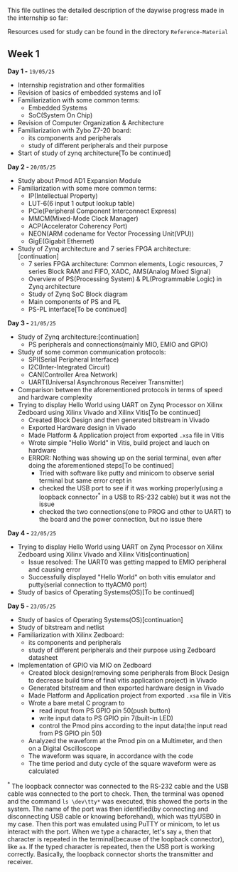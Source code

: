 This file outlines the detailed description of the daywise progress made in the internship so far:

Resources used for study can be found in the directory ```Reference-Material```

<h2>Week 1</h2>

<strong>Day 1 - </strong>```19/05/25```
  - Internship registration and other formalities
  - Revision of basics of embedded systems and IoT
  - Familiarization with some common terms:
    - Embedded Systems
    - SoC(System On Chip)
  - Revision of Computer Organization & Architecture
  - Familiarization with Zybo Z7-20 board:
    - its components and peripherals
    - study of different peripherals and their purpose
  - Start of study of zynq architecture[To be continued]

<strong>Day 2 - </strong>```20/05/25```
  - Study about Pmod AD1 Expansion Module
  - Familiarization with some more common terms:
    - IP(Intellectual Property)
    - LUT-6(6 input 1 output lookup table)
    - PCIe(Peripheral Component Interconnect Express)
    - MMCM(Mixed-Mode Clock Manager)
    - ACP(Accelerator Coherency Port)
    - NEON(ARM codename for Vector Processing Unit(VPU))
    - GigE(Gigabit Ethernet)
  - Study of Zynq architecture and 7 series FPGA architecture:[continuation]
    - 7 series FPGA architecture: Common elements, Logic resources, 7 series Block RAM and FIFO, XADC, AMS(Analog Mixed Signal)
    - Overview of PS(Processing System) & PL(Programmable Logic) in Zynq architecture
    - Study of Zynq SoC Block diagram
    - Main components of PS and PL
    - PS-PL interface[To be continued]
    
<strong>Day 3 - </strong>```21/05/25```
  - Study of Zynq architecture:[continuation]
    - PS peripherals and connections(mainly MIO, EMIO and GPIO)
  - Study of some common communication protocols:
    - SPI(Serial Peripheral Interface)
    - I2C(Inter-Integrated Circuit)
    - CAN(Controller Area Network)
    - UART(Universal Asynchronous Receiver Transmitter)
  - Comparison between the aforementioned protocols in terms of speed and hardware complexity
  - Trying to display Hello World using UART on Zynq Processor on Xilinx Zedboard using Xilinx Vivado and Xilinx Vitis[To be continued]
    - Created Block Design and then generated bitstream in Vivado
    - Exported Hardware design in Vivado
    - Made Platform & Application project from exported ```.xsa``` file in Vitis
    - Wrote simple "Hello World" in Vitis, build project and lauch on hardware
    - ERROR: Nothing was showing up on the serial terminal, even after doing the aforementioned steps[To be continued]
      - Tried with software like putty and minicom to observe serial terminal but same error crept in
      - checked the USB port to see if it was working properly(using a loopback connector<sup>*</sup> in a USB to RS-232 cable) but it was not the issue
      - checked the two connections(one to PROG and other to UART) to the board and the power connection, but no issue there

<strong>Day 4 - </strong>```22/05/25``` 
  - Trying to display Hello World using UART on Zynq Processor on Xilinx Zedboard using Xilinx Vivado and Xilinx Vitis[continuation]
    - Issue resolved: The UART0 was getting mapped to EMIO peripheral and causing error
    - Successfully displayed "Hello World" on both vitis emulator and putty(serial connection to ttyACM0 port)
  - Study of basics of Operating Systems(OS)[To be continued]

<strong>Day 5 - </strong>```23/05/25``` 
  - Study of basics of Operating Systems(OS)[continuation]
  - Study of bitstream and netlist
  - Familiarization with Xilinx Zedboard:
    - its components and peripherals
    - study of different peripherals and their purpose using Zedboard datasheet
  - Implementation of GPIO via MIO on Zedboard
    - Created block design(removing some peripherals from Block Design to decrease build time of final vitis application project) in Vivado
    - Generated bitstream and then exported hardware design in Vivado
    - Made Platform and Application project from exported ```.xsa``` file in Vitis
    - Wrote a bare metal C program to
      - read input from PS GPIO pin 50(push button)
      - write input data to PS GPIO pin 7(built-in LED)
      - control the Pmod pins according to the input data(the input read from PS GPIO pin 50)
    - Analyzed the waveform at the Pmod pin on a Multimeter, and then on a Digital Oscilloscope
    - The waveform was square, in accordance with the code
    - The time period and duty cycle of the square waveform were as calculated


<sup>*</sup> The loopback connector was connected to the RS-232 cable and the USB cable was connected to the port to check. Then, the terminal was opened and the command ```ls \dev\tty*``` was executed, this showed the ports in the system. The name of the port was then identified(by connecting and disconnecting USB cable or knowing beforehand), which was ttyUSB0 in my case. Then this port was emulated using PuTTY or minicom, to let us interact with the port. When we type a character, let's say ```a```, then that character is repeated in the terminal(because of the loopback connector), like ```aa```. If the typed character is repeated, then the USB port is working correctly. Basically, the loopback connector shorts the transmitter and receiver.


